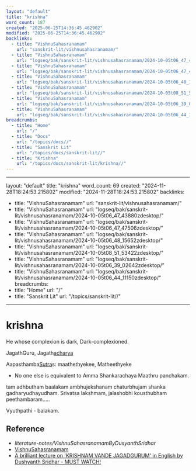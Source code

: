 ```yaml
---
layout: "default"
title: "krishna"
word_count: 187
created: "2025-06-25T14:36:45.462902"
modified: "2025-06-25T14:36:45.462902"
backlinks:
  - title: "VishnuSahasranamam"
    url: "sanskrit-lit/vishnusahasranamam/"
  - title: "VishnuSahasranamam"
    url: "logseq/bak/sanskrit-lit/vishnusahasranamam/2024-10-05t06_47_43880zdesktop/"
  - title: "VishnuSahasranamam"
    url: "logseq/bak/sanskrit-lit/vishnusahasranamam/2024-10-05t06_47_47506zdesktop/"
  - title: "VishnuSahasranamam"
    url: "logseq/bak/sanskrit-lit/vishnusahasranamam/2024-10-05t06_48_15652zdesktop/"
  - title: "VishnuSahasranamam"
    url: "logseq/bak/sanskrit-lit/vishnusahasranamam/2024-10-05t08_51_53422zdesktop/"
  - title: "VishnuSahasranamam"
    url: "logseq/bak/sanskrit-lit/vishnusahasranamam/2024-10-05t06_39_02642zdesktop/"
  - title: "VishnuSahasranamam"
    url: "logseq/bak/sanskrit-lit/vishnusahasranamam/2024-10-05t06_44_11150zdesktop/"
breadcrumbs:
  - title: "Home"
    url: "/"
  - title: "Docs"
    url: "/topics/docs//"
  - title: "Sanskrit Lit"
    url: "/topics/docs/sanskrit-lit//"
  - title: "Krishna"
    url: "/topics/docs/sanskrit-lit/krishna//"
---
```

---
layout: "default"
title: "krishna"
word_count: 69
created: "2024-11-28T18:24:53.215802"
modified: "2024-11-28T18:24:53.215802"
backlinks:
  - title: "VishnuSahasranamam"
    url: "sanskrit-lit/vishnusahasranamam/"
  - title: "VishnuSahasranamam"
    url: "logseq/bak/sanskrit-lit/vishnusahasranamam/2024-10-05t06_47_43880zdesktop/"
  - title: "VishnuSahasranamam"
    url: "logseq/bak/sanskrit-lit/vishnusahasranamam/2024-10-05t06_47_47506zdesktop/"
  - title: "VishnuSahasranamam"
    url: "logseq/bak/sanskrit-lit/vishnusahasranamam/2024-10-05t06_48_15652zdesktop/"
  - title: "VishnuSahasranamam"
    url: "logseq/bak/sanskrit-lit/vishnusahasranamam/2024-10-05t08_51_53422zdesktop/"
  - title: "VishnuSahasranamam"
    url: "logseq/bak/sanskrit-lit/vishnusahasranamam/2024-10-05t06_39_02642zdesktop/"
  - title: "VishnuSahasranamam"
    url: "logseq/bak/sanskrit-lit/vishnusahasranamam/2024-10-05t06_44_11150zdesktop/"
breadcrumbs:
  - title: "Home"
    url: "/"
  - title: "Sanskrit Lit"
    url: "/topics/sanskrit-lit//"
---
# krishna

He whose complexion is dark, Dark-complexioned.

JagathGuru, Jagath[acharya](sanskrit-lit/acharya/)

Aapasthamba[Sutra](sanskrit-lit/sutra/)s: maathethyekee, Matheethyeke

- No one else is equivalent to Amma
Shankarachaya Maathru panchakam.

tam adhbutham baalakam ambhujekshanam chaturbhujam shanka gadharyudhayudham.
Srivatsa lakshmam, jalashobhi kousthubham peethambaram.....

Vyuthpathi - balakam.

## Reference

- *literature-notes/VishnuSahasranamamByDusyanthSridhar*
- [VishnuSahasranamam](logseq/bak/sanskrit-lit/vishnusahasranamam/2024-10-05t06_44_11150zdesktop/)
- [A brilliant lecture on 'KRISHNAM VANDE JAGADGURUM' in English by Dushyanth Sridhar - MUST WATCH!](https://www.youtube.com/watch?v=UFi-bLF65mA&t=571s)
